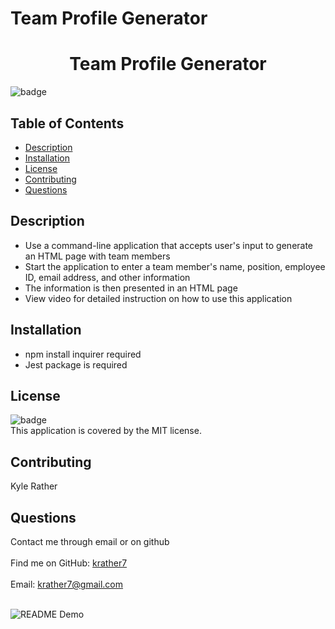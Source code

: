 # Team Profile Generator

<h1 align="center">Team Profile Generator</h1>
  
![badge](https://img.shields.io/badge/license-MIT-brightgreen)<br />
## Table of Contents
- [Description](#description)
- [Installation](#installation)
- [License](#license)
- [Contributing](#contributing)
- [Questions](#questions)
 ## Description
- Use a command-line application that accepts user's input to generate an HTML page with team members
- Start the application to enter a team member's name, position, employee ID, email address, and other information
- The information is then presented in an HTML page
- View video for detailed instruction on how to use this application
## Installation
- npm install inquirer required
- Jest package is required
## License
![badge](https://img.shields.io/badge/license-MIT-brightgreen)
<br />
This application is covered by the MIT license. 
## Contributing
Kyle Rather
## Questions
Contact me through email or on github<br />
<br />
Find me on GitHub: [krather7](https://github.com/krather7)<br />
<br />
Email: krather7@gmail.com<br /><br />

![README Demo](READMEDemo.gif)
